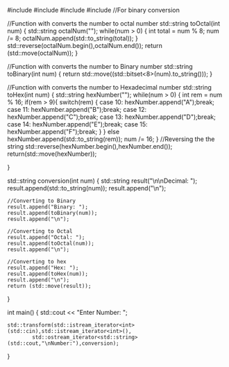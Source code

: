 #include <iostream>
#include <iterator>
#include <algorithm>
#include <bitset>//For binary conversion


//Function with converts the number to octal number
std::string toOctal(int num) {
	std::string octalNum("");
	while(num > 0) {
		int total = num % 8;
		num /= 8;
		octalNum.append(std::to_string(total));
	}
	std::reverse(octalNum.begin(),octalNum.end());
	return (std::move(octalNum));
}

//Function with converts the number to Binary number
std::string toBinary(int num) {
	return std::move((std::bitset<8>(num).to_string()));
}

//Function with converts the number to Hexadecimal number
std::string toHex(int num) {
	std::string hexNumber("");
	while(num > 0) {
		int rem = num % 16;
		if(rem > 9){
			switch(rem) {
				case 10: hexNumber.append("A");break;
				case 11: hexNumber.append("B");break;
				case 12: hexNumber.append("C");break;
				case 13: hexNumber.append("D");break;
				case 14: hexNumber.append("E");break;
				case 15: hexNumber.append("F");break;
			}
		}
		else
			hexNumber.append(std::to_string(rem));
		num /= 16;
	}
	//Reversing the the string
	std::reverse(hexNumber.begin(),hexNumber.end());
	return(std::move(hexNumber));

}


std::string conversion(int num) {
	std::string result("\n\nDecimal: ");
	result.append(std::to_string(num));
	result.append("\n");

	//Converting to Binary
	result.append("Binary: ");
	result.append(toBinary(num));
	result.append("\n");

	//Converting to Octal
	result.append("Octal: ");
	result.append(toOctal(num));
	result.append("\n");

	//Converting to hex
	result.append("Hex: ");
	result.append(toHex(num));
	result.append("\n");
	return (std::move(result));
}

int main() {
	std::cout << "Enter Number: ";

	std::transform(std::istream_iterator<int>(std::cin),std::istream_iterator<int>(),
			std::ostream_iterator<std::string>(std::cout,"\nNumber:"),conversion);
}
